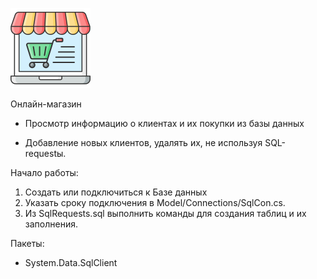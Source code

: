 ![](shop.png)

Онлайн-магазин
* Просмотр информацию о клиентах и их покупки из базы данных

* Добавление новых клиентов, удалять их, не используя SQL-requestы.

Начало работы:
1. Создать или подключиться к Базе данных
2. Указать сроку подключения в Model/Connections/SqlCon.cs.
3. Из SqlRequests.sql выполнить команды для создания таблиц и их заполнения.

Пакеты:
* System.Data.SqlClient
